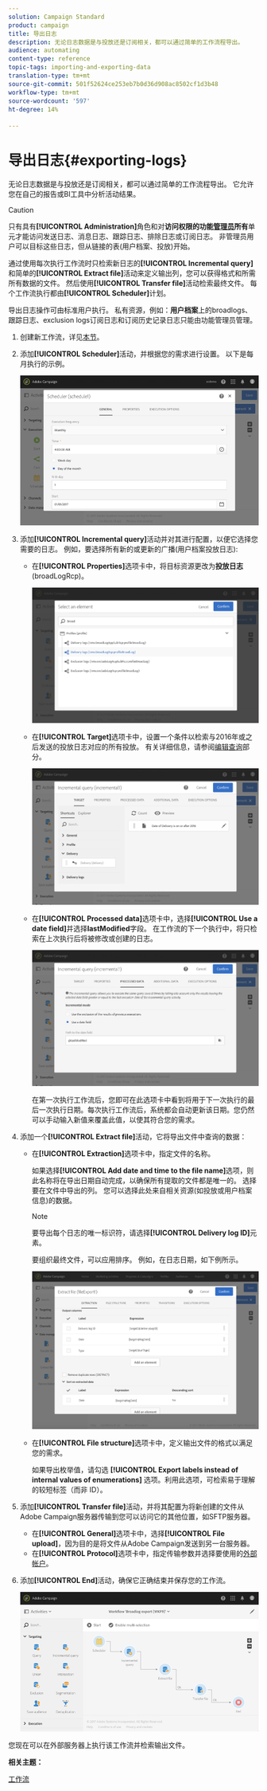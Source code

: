 ```yaml
---
solution: Campaign Standard
product: campaign
title: 导出日志
description: 无论日志数据是与投放还是订阅相关，都可以通过简单的工作流程导出。
audience: automating
content-type: reference
topic-tags: importing-and-exporting-data
translation-type: tm+mt
source-git-commit: 501f52624ce253eb7b0d36d908ac8502cf1d3b48
workflow-type: tm+mt
source-wordcount: '597'
ht-degree: 14%

---
```



# 导出日志{#exporting-logs}

无论日志数据是与投放还是订阅相关，都可以通过简单的工作流程导出。 它允许您在自己的报告或BI工具中分析活动结果。

>[!CAUTION]
>
>只有具有&#x200B;**[!UICONTROL Administration]**&#x200B;角色和对&#x200B;**访问权限的功能[管理员](../../administration/using/users-management.md#functional-administrators)所有**&#x200B;单元才能访问发送日志、消息日志、跟踪日志、排除日志或订阅日志。 非管理员用户可以目标这些日志，但从链接的表(用户档案、投放)开始。

通过使用每次执行工作流时只检索新日志的&#x200B;**[!UICONTROL Incremental query]**&#x200B;和简单的&#x200B;**[!UICONTROL Extract file]**&#x200B;活动来定义输出列，您可以获得格式和所需所有数据的文件。 然后使用&#x200B;**[!UICONTROL Transfer file]**&#x200B;活动检索最终文件。 每个工作流执行都由&#x200B;**[!UICONTROL Scheduler]**&#x200B;计划。

导出日志操作可由标准用户执行。 私有资源，例如：**用户档案**&#x200B;上的broadlogs、跟踪日志、exclusion logs订阅日志和订阅历史记录日志只能由功能管理员管理。

1. 创建新工作流，详见[本节](../../automating/using/building-a-workflow.md#creating-a-workflow)。
1. 添加&#x200B;**[!UICONTROL Scheduler]**&#x200B;活动，并根据您的需求进行设置。 以下是每月执行的示例。

   ![](assets/export_logs_scheduler.png)

1. 添加&#x200B;**[!UICONTROL Incremental query]**&#x200B;活动并对其进行配置，以便它选择您需要的日志。 例如，要选择所有新的或更新的广播(用户档案投放日志):

   * 在&#x200B;**[!UICONTROL Properties]**&#x200B;选项卡中，将目标资源更改为&#x200B;**投放日志**(broadLogRcp)。

      ![](assets/export_logs_query_properties.png)

   * 在&#x200B;**[!UICONTROL Target]**&#x200B;选项卡中，设置一个条件以检索与2016年或之后发送的投放日志对应的所有投放。 有关详细信息，请参阅[编辑查询](../../automating/using/editing-queries.md#creating-queries)部分。

      ![](assets/export_logs_query_target.png)

   * 在&#x200B;**[!UICONTROL Processed data]**&#x200B;选项卡中，选择&#x200B;**[!UICONTROL Use a date field]**&#x200B;并选择&#x200B;**lastModified**&#x200B;字段。 在工作流的下一个执行中，将只检索在上次执行后将被修改或创建的日志。

      ![](assets/export_logs_query_processeddata.png)

      在第一次执行工作流后，您即可在此选项卡中看到将用于下一次执行的最后一次执行日期。每次执行工作流后，系统都会自动更新该日期。您仍然可以手动输入新值来覆盖此值，以使其符合您的需求。

1. 添加一个&#x200B;**[!UICONTROL Extract file]**&#x200B;活动，它将导出文件中查询的数据：

   * 在&#x200B;**[!UICONTROL Extraction]**&#x200B;选项卡中，指定文件的名称。

      如果选择&#x200B;**[!UICONTROL Add date and time to the file name]**&#x200B;选项，则此名称将在导出日期自动完成，以确保所有提取的文件都是唯一的。 选择要在文件中导出的列。 您可以选择此处来自相关资源(如投放或用户档案信息)的数据。

      >[!NOTE]
      >
      >要导出每个日志的唯一标识符，请选择&#x200B;**[!UICONTROL Delivery log ID]**&#x200B;元素。

      要组织最终文件，可以应用排序。 例如，在日志日期，如下例所示。

      ![](assets/export_logs_extractfile_extraction.png)

   * 在&#x200B;**[!UICONTROL File structure]**&#x200B;选项卡中，定义输出文件的格式以满足您的需求。

      如果导出枚举值，请勾选 **[!UICONTROL Export labels instead of internal values of enumerations]** 选项。利用此选项，可检索易于理解的较短标签（而非 ID）。

1. 添加&#x200B;**[!UICONTROL Transfer file]**&#x200B;活动，并将其配置为将新创建的文件从Adobe Campaign服务器传输到您可以访问它的其他位置，如SFTP服务器。

   * 在&#x200B;**[!UICONTROL General]**&#x200B;选项卡中，选择&#x200B;**[!UICONTROL File upload]**，因为目的是将文件从Adobe Campaign发送到另一台服务器。
   * 在&#x200B;**[!UICONTROL Protocol]**&#x200B;选项卡中，指定传输参数并选择要使用的[外部帐户](../../administration/using/external-accounts.md#creating-an-external-account)。

1. 添加&#x200B;**[!UICONTROL End]**&#x200B;活动，确保它正确结束并保存您的工作流。

   ![](assets/export_logs_example_workflow.png)

您现在可以在外部服务器上执行该工作流并检索输出文件。

**相关主题：**

[工作流](../../automating/using/get-started-workflows.md)
